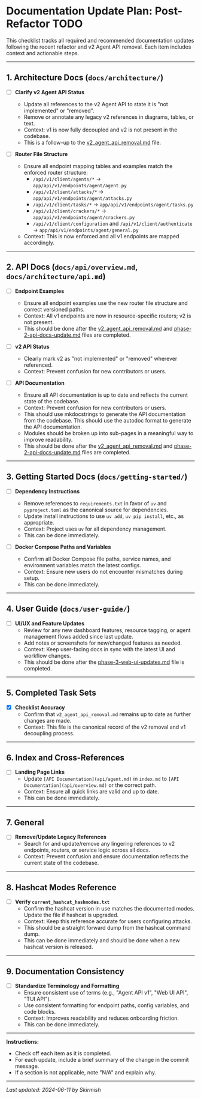# Documentation Update Plan: Post-Refactor TODO

This checklist tracks all required and recommended documentation updates following the recent refactor and v2 Agent API removal. Each item includes context and actionable steps.

---

## 1. Architecture Docs (`docs/architecture/`)

-   [ ] **Clarify v2 Agent API Status**

    -   Update all references to the v2 Agent API to state it is "not implemented" or "removed".
    -   Remove or annotate any legacy v2 references in diagrams, tables, or text.
    -   Context: v1 is now fully decoupled and v2 is not present in the codebase.
    -   This is a follow-up to the [v2_agent_api_removal.md](completed_task_sets/v2_agent_api_removal.md) file.

-   [ ] **Router File Structure**

    -   Ensure all endpoint mapping tables and examples match the enforced router structure:
        -   `/api/v1/client/agents/*` → `app/api/v1/endpoints/agent/agent.py`
        -   `/api/v1/client/attacks/*` → `app/api/v1/endpoints/agent/attacks.py`
        -   `/api/v1/client/tasks/*` → `app/api/v1/endpoints/agent/tasks.py`
        -   `/api/v1/client/crackers/*` → `app/api/v1/endpoints/agent/crackers.py`
        -   `/api/v1/client/configuration` and `/api/v1/client/authenticate` → `app/api/v1/endpoints/agent/general.py`
    -   Context: This is now enforced and all v1 endpoints are mapped accordingly.

---

## 2. API Docs (`docs/api/overview.md`, `docs/architecture/api.md`)

-   [ ] **Endpoint Examples**

    -   Ensure all endpoint examples use the new router file structure and correct versioned paths.
    -   Context: All v1 endpoints are now in resource-specific routers; v2 is not present.
    -   This should be done after the [v2_agent_api_removal.md](completed_task_sets/v2_agent_api_removal.md) and [phase-2-api-docs-update.md](phase-2-api-docs-update.md) files are completed.

-   [ ] **v2 API Status**

    -   Clearly mark v2 as "not implemented" or "removed" wherever referenced.
    -   Context: Prevent confusion for new contributors or users.

-   [ ] **API Documentation**
    -   Ensure all API documentation is up to date and reflects the current state of the codebase.
    -   Context: Prevent confusion for new contributors or users.
    -   This should use mkdocstrings to generate the API documentation from the codebase. This should use the autodoc format to generate the API documentation.
    -   Modules should be broken up into sub-pages in a meaningful way to improve readability.
    -   This should be done after the [v2_agent_api_removal.md](completed_task_sets/v2_agent_api_removal.md) and [phase-2-api-docs-update.md](phase-2-api-docs-update.md) files are completed.

---

## 3. Getting Started Docs (`docs/getting-started/`)

-   [ ] **Dependency Instructions**

    -   Remove references to `requirements.txt` in favor of `uv` and `pyproject.toml` as the canonical source for dependencies.
    -   Update install instructions to use `uv add`, `uv pip install`, etc., as appropriate.
    -   Context: Project uses `uv` for all dependency management.
    -   This can be done immediately.

-   [ ] **Docker Compose Paths and Variables**
    -   Confirm all Docker Compose file paths, service names, and environment variables match the latest configs.
    -   Context: Ensure new users do not encounter mismatches during setup.
    -   This can be done immediately.

---

## 4. User Guide (`docs/user-guide/`)

-   [ ] **UI/UX and Feature Updates**
    -   Review for any new dashboard features, resource tagging, or agent management flows added since last update.
    -   Add notes or screenshots for new/changed features as needed.
    -   Context: Keep user-facing docs in sync with the latest UI and workflow changes.
    -   This should be done after the [phase-3-web-ui-updates.md](phase-3-web-ui-updates.md) file is completed.

---

## 5. Completed Task Sets

-   [x] **Checklist Accuracy**
    -   Confirm that `v2_agent_api_removal.md` remains up to date as further changes are made.
    -   Context: This file is the canonical record of the v2 removal and v1 decoupling process.

---

## 6. Index and Cross-References

-   [ ] **Landing Page Links**
    -   Update `[API Documentation](api/agent.md)` in `index.md` to `[API Documentation](api/overview.md)` or the correct path.
    -   Context: Ensure all quick links are valid and up to date.
    -   This can be done immediately.

---

## 7. General

-   [ ] **Remove/Update Legacy References**
    -   Search for and update/remove any lingering references to v2 endpoints, routers, or service logic across all docs.
    -   Context: Prevent confusion and ensure documentation reflects the current state of the codebase.

---

## 8. Hashcat Modes Reference

-   [ ] **Verify `current_hashcat_hashmodes.txt`**
    -   Confirm the hashcat version in use matches the documented modes. Update the file if hashcat is upgraded.
    -   Context: Keep this reference accurate for users configuring attacks.
    -   This should be a straight forward dump from the hashcat command dump.
    -   This can be done immediately and should be done when a new hashcat version is released.

---

## 9. Documentation Consistency

-   [ ] **Standardize Terminology and Formatting**
    -   Ensure consistent use of terms (e.g., "Agent API v1", "Web UI API", "TUI API").
    -   Use consistent formatting for endpoint paths, config variables, and code blocks.
    -   Context: Improves readability and reduces onboarding friction.
    -   This can be done immediately.

---

**Instructions:**

-   Check off each item as it is completed.
-   For each update, include a brief summary of the change in the commit message.
-   If a section is not applicable, note "N/A" and explain why.

---

_Last updated: 2024-06-11 by Skirmish_
